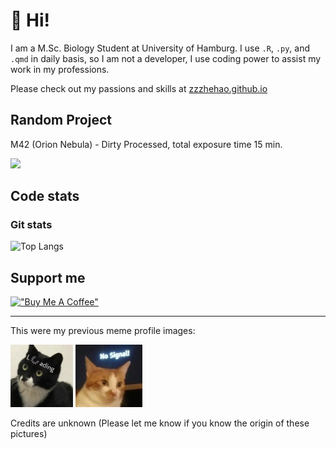 
# 🦑 Hi!

I am a M.Sc. Biology Student at University of Hamburg. I use `.R`, `.py`, and `.qmd` in daily basis, so I am not a developer, I use coding power to assist my work in my professions. 

Please check out my passions and skills at [zzzhehao.github.io](https://zzzhehao.github.io/)

## Random Project

M42 (Orion Nebula) - Dirty Processed, total exposure time 15 min.

<div>
<img src="assets/images/m42_all_frame_cropped.png" height="400px">
</div>

## Code stats

### Git stats

![Top Langs](https://github-readme-stats-theta-nine-49.vercel.app/api/top-langs/?username=zzzhehao&layout=compact)

## Support me

[!["Buy Me A Coffee"](https://www.buymeacoffee.com/assets/img/custom_images/orange_img.png)](https://buymeacoffee.com/huzhehaos)

<hr>

This were my previous meme profile images:

<div>
<img src="assets/images/Loading.png" height="100px">
<img src="assets/images/NoSignal.jpeg" height="100px">
</div>

Credits are unknown (Please let me know if you know the origin of these pictures)
